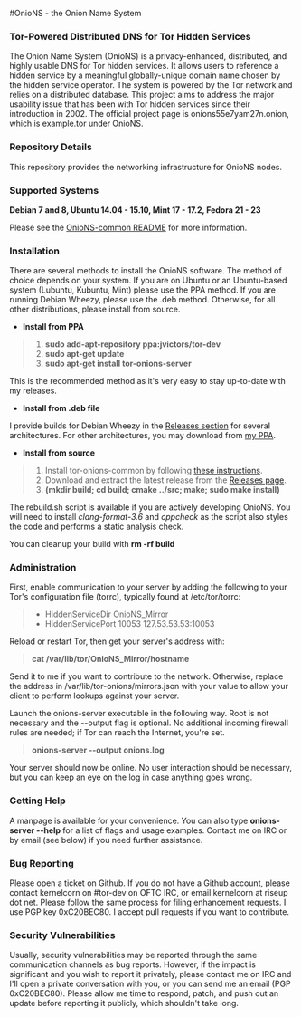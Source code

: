 #OnioNS - the Onion Name System
### Tor-Powered Distributed DNS for Tor Hidden Services

The Onion Name System (OnioNS) is a privacy-enhanced, distributed, and highly usable DNS for Tor hidden services. It allows users to reference a hidden service by a meaningful globally-unique domain name chosen by the hidden service operator. The system is powered by the Tor network and relies on a distributed database. This project aims to address the major usability issue that has been with Tor hidden services since their introduction in 2002. The official project page is onions55e7yam27n.onion, which is example.tor under OnioNS.

### Repository Details

This repository provides the networking infrastructure for OnioNS nodes.

### Supported Systems

**Debian 7 and 8, Ubuntu 14.04 - 15.10, Mint 17 - 17.2, Fedora 21 - 23**

Please see the [OnioNS-common README](https://github.com/Jesse-V/OnioNS-common#supported-systems) for more information.

### Installation

There are several methods to install the OnioNS software. The method of choice depends on your system. If you are on Ubuntu or an Ubuntu-based system (Lubuntu, Kubuntu, Mint) please use the PPA method. If you are running Debian Wheezy, please use the .deb method. Otherwise, for all other distributions, please install from source.

* **Install from PPA**

> 1. **sudo add-apt-repository ppa:jvictors/tor-dev**
> 2. **sudo apt-get update**
> 3. **sudo apt-get install tor-onions-server**

This is the recommended method as it's very easy to stay up-to-date with my releases.

* **Install from .deb file**

I provide builds for Debian Wheezy in the [Releases section](https://github.com/Jesse-V/OnioNS-server/releases) for several architectures. For other architectures, you may download from [my PPA](https://launchpad.net/~jvictors/+archive/tor-dev/+packages).

* **Install from source**

> 1. Install tor-onions-common by following [these instructions](https://github.com/Jesse-V/OnioNS-common#installation).
> 2. Download and extract the latest release from the [Releases page](https://github.com/Jesse-V/OnioNS-server/releases).
> 3. **(mkdir build; cd build; cmake ../src; make; sudo make install)**

The rebuild.sh script is available if you are actively developing OnioNS. You will need to install *clang-format-3.6* and *cppcheck* as the script also styles the code and performs a static analysis check.

You can cleanup your build with **rm -rf build**

### Administration

First, enable communication to your server by adding the following to your Tor's configuration file (torrc), typically found at /etc/tor/torrc:

> * HiddenServiceDir OnioNS_Mirror
> * HiddenServicePort 10053 127.53.53.53:10053

Reload or restart Tor, then get your server's address with:

> **cat /var/lib/tor/OnioNS_Mirror/hostname**

Send it to me if you want to contribute to the network. Otherwise, replace the address in /var/lib/tor-onions/mirrors.json with your value to allow your client to perform lookups against your server.

Launch the onions-server executable in the following way. Root is not necessary and the --output flag is optional. No additional incoming firewall rules are needed; if Tor can reach the Internet, you're set.

> **onions-server --output onions.log**

Your server should now be online. No user interaction should be necessary, but you can keep an eye on the log in case anything goes wrong.

### Getting Help

A manpage is available for your convenience. You can also type **onions-server --help** for a list of flags and usage examples. Contact me on IRC or by email (see below) if you need further assistance.

### Bug Reporting

Please open a ticket on Github. If you do not have a Github account, please contact kernelcorn on #tor-dev on OFTC IRC, or email kernelcorn at riseup dot net. Please follow the same process for filing enhancement requests. I use PGP key 0xC20BEC80. I accept pull requests if you want to contribute.

### Security Vulnerabilities

Usually, security vulnerabilities may be reported through the same communication channels as bug reports. However, if the impact is significant and you wish to report it privately, please contact me on IRC and I'll open a private conversation with you, or you can send me an email (PGP 0xC20BEC80). Please allow me time to respond, patch, and push out an update before reporting it publicly, which shouldn't take long.
